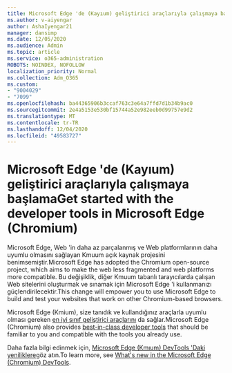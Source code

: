 ```yaml
---
title: Microsoft Edge 'de (Kayıum) geliştirici araçlarıyla çalışmaya başlama
ms.author: v-aiyengar
author: AshaIyengar21
manager: dansimp
ms.date: 12/05/2020
ms.audience: Admin
ms.topic: article
ms.service: o365-administration
ROBOTS: NOINDEX, NOFOLLOW
localization_priority: Normal
ms.collection: Adm_O365
ms.custom:
- "9004029"
- "7099"
ms.openlocfilehash: ba44365906b3ccaf763c3e64a7ffd7d1b34b9ac0
ms.sourcegitcommit: 2e4a5153e530bf15744a52e982eeb0d99757e9d2
ms.translationtype: MT
ms.contentlocale: tr-TR
ms.lasthandoff: 12/04/2020
ms.locfileid: "49583727"
---
```

# <a name="get-started-with-the-developer-tools-in-microsoft-edge-chromium"></a><span data-ttu-id="68975-102">Microsoft Edge 'de (Kayıum) geliştirici araçlarıyla çalışmaya başlama</span><span class="sxs-lookup"><span data-stu-id="68975-102">Get started with the developer tools in Microsoft Edge (Chromium)</span></span>

<span data-ttu-id="68975-103">Microsoft Edge, Web 'in daha az parçalanmış ve Web platformlarının daha uyumlu olmasını sağlayan Kmuum açık kaynak projesini benimsemiştir.</span><span class="sxs-lookup"><span data-stu-id="68975-103">Microsoft Edge has adopted the Chromium open-source project, which aims to make the web less fragmented and web platforms more compatible.</span></span> <span data-ttu-id="68975-104">Bu değişiklik, diğer Kmuum tabanlı tarayıcılarda çalışan Web sitelerini oluşturmak ve sınamak için Microsoft Edge 'i kullanmanızı güçlendirilecektir.</span><span class="sxs-lookup"><span data-stu-id="68975-104">This change will empower you to use Microsoft Edge to build and test your websites that work on other Chromium-based browsers.</span></span>

<span data-ttu-id="68975-105">Microsoft Edge (Kmium), size tanıdık ve kullandığınız araçlarla uyumlu olması gereken [en iyi sınıf geliştirici araçlarını](https://go.microsoft.com/fwlink/?linkid=2134941) da sağlar.</span><span class="sxs-lookup"><span data-stu-id="68975-105">Microsoft Edge (Chromium) also provides [best-in-class developer tools](https://go.microsoft.com/fwlink/?linkid=2134941) that should be familiar to you and compatible with the tools you already use.</span></span>

<span data-ttu-id="68975-106">Daha fazla bilgi edinmek için, [Microsoft Edge (Kmıum) DevTools 'Daki yeniliklere](https://go.microsoft.com/fwlink/?linkid=2135020)göz atın.</span><span class="sxs-lookup"><span data-stu-id="68975-106">To learn more, see [What's new in the Microsoft Edge (Chromium) DevTools](https://go.microsoft.com/fwlink/?linkid=2135020).</span></span>